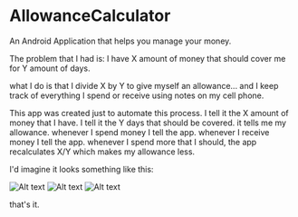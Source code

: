 # AllowanceCalculator
An Android Application that helps you manage your money.

The problem that I had is:
I have X amount of money that should cover me for Y amount of days.

what I do is that I divide X by Y to give myself an allowance... and I keep track of everything I spend or receive using notes on my cell phone.

This app was created just to automate this process.
I tell it the X amount of money that I have.
I tell it the Y days that should be covered.
it tells me my allowance.
whenever I spend money I tell the app.
whenever I receive money I tell the app.
whenever I spend more that I should, the app recalculates X/Y which makes my allowance less.

I'd imagine it looks something like this:

![Alt text](/readmephotos/image.png?raw=true "1")
![Alt text](/readmephotos/image2.png?raw=true "2")
![Alt text](/readmephotos/image3.png?raw=true "3")

that's it.
